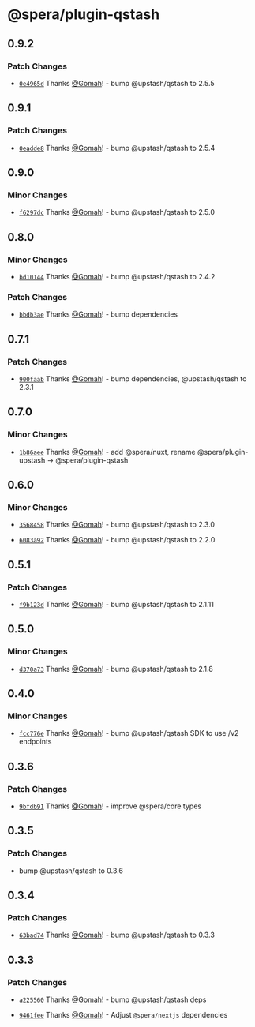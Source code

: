 # @spera/plugin-qstash

## 0.9.2

### Patch Changes

- [`0e4965d`](https://github.com/Gomah/spera/commit/0e4965d815ebd4082c663387d6838eda6114cc0d) Thanks [@Gomah](https://github.com/Gomah)! - bump @upstash/qstash to 2.5.5

## 0.9.1

### Patch Changes

- [`0eadde8`](https://github.com/Gomah/spera/commit/0eadde8a25966a19e7bdae84554a4127c37cf53f) Thanks [@Gomah](https://github.com/Gomah)! - bump @upstash/qstash to 2.5.4

## 0.9.0

### Minor Changes

- [`f6297dc`](https://github.com/Gomah/spera/commit/f6297dc4b81f1af35186e78f373705ea4a7cce78) Thanks [@Gomah](https://github.com/Gomah)! - bump @upstash/qstash to 2.5.0

## 0.8.0

### Minor Changes

- [`bd10144`](https://github.com/Gomah/spera/commit/bd10144ab20daf0fc0e39842b46275bfc2647c81) Thanks [@Gomah](https://github.com/Gomah)! - bump @upstash/qstash to 2.4.2

### Patch Changes

- [`bbdb3ae`](https://github.com/Gomah/spera/commit/bbdb3aed4dcd395ab5634e3b23a8031988b59b1b) Thanks [@Gomah](https://github.com/Gomah)! - bump dependencies

## 0.7.1

### Patch Changes

- [`900faab`](https://github.com/Gomah/spera/commit/900faabdb4be64600bf7d57aedcc30cbd5a49ea7) Thanks [@Gomah](https://github.com/Gomah)! - bump dependencies, @upstash/qstash to 2.3.1

## 0.7.0

### Minor Changes

- [`1b86aee`](https://github.com/Gomah/spera/commit/1b86aee9ab3db4d8bf622b93b70f44e1e73ff451) Thanks [@Gomah](https://github.com/Gomah)! - add @spera/nuxt, rename @spera/plugin-upstash -> @spera/plugin-qstash

## 0.6.0

### Minor Changes

- [`3568458`](https://github.com/Gomah/spera/commit/356845834308714ce87c7c532aefd935f38840bd) Thanks [@Gomah](https://github.com/Gomah)! - bump @upstash/qstash to 2.3.0

- [`6083a92`](https://github.com/Gomah/spera/commit/6083a92215dac166dbe8bf6b47f19eb481fa1c2a) Thanks [@Gomah](https://github.com/Gomah)! - bump @upstash/qstash to 2.2.0

## 0.5.1

### Patch Changes

- [`f9b123d`](https://github.com/Gomah/spera/commit/f9b123d845538cbbbd4ecacb050530e8ea76ef41) Thanks [@Gomah](https://github.com/Gomah)! - bump @upstash/qstash to 2.1.11

## 0.5.0

### Minor Changes

- [`d370a73`](https://github.com/Gomah/spera/commit/d370a732c5523841137c8b517c512b7f7bd72517) Thanks [@Gomah](https://github.com/Gomah)! - bump @upstash/qstash to 2.1.8

## 0.4.0

### Minor Changes

- [`fcc776e`](https://github.com/Gomah/spera/commit/fcc776e947b92aba4f770d70cb145214ff38b2c3) Thanks [@Gomah](https://github.com/Gomah)! - bump @upstash/qstash SDK to use /v2 endpoints

## 0.3.6

### Patch Changes

- [`9bfdb91`](https://github.com/Gomah/spera/commit/9bfdb91c3bdf029a7cb01bf39686db0d8be4e0ca) Thanks [@Gomah](https://github.com/Gomah)! - improve @spera/core types

## 0.3.5

### Patch Changes

- bump @upstash/qstash to 0.3.6

## 0.3.4

### Patch Changes

- [`63bad74`](https://github.com/Gomah/spera/commit/63bad74615387d4b0433165e08ab986d1fe63fde) Thanks [@Gomah](https://github.com/Gomah)! - bump @upstash/qstash to 0.3.3

## 0.3.3

### Patch Changes

- [`a225560`](https://github.com/Gomah/spera/commit/a2255607023d5f681acb256dd75d33d42441a64e) Thanks [@Gomah](https://github.com/Gomah)! - bump @upstash/qstash deps

- [`9461fee`](https://github.com/Gomah/spera/commit/9461fee77ae57df87e5e02970c2810c0a608553b) Thanks [@Gomah](https://github.com/Gomah)! - Adjust `@spera/nextjs` dependencies
